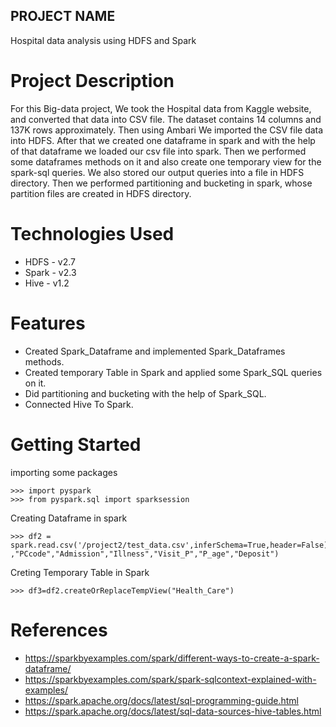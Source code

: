 ## PROJECT NAME
Hospital data analysis using HDFS and Spark

# Project Description
For this Big-data project, We took the Hospital data from Kaggle website, and converted that data into CSV file. 
The dataset contains 14 columns and 137K rows approximately. Then using Ambari We imported the CSV file data into HDFS. 
After that we created one dataframe in spark and with the help of that dataframe we loaded our csv file into spark. 
Then we performed some dataframes methods on it and also create one temporary view for the spark-sql queries. We also stored our output queries into a file in HDFS directory. 
Then we performed partitioning and bucketing in spark, whose partition files are created in HDFS directory.

# Technologies Used
* HDFS - v2.7
* Spark - v2.3
* Hive - v1.2

# Features
* Created Spark_Dataframe and implemented Spark_Dataframes methods.
* Created temporary Table in Spark and applied some Spark_SQL queries on it.
* Did partitioning and bucketing with the help of Spark_SQL.
* Connected Hive To Spark. 

# Getting Started
importing some packages
```
>>> import pyspark                                                                                                                                   
>>> from pyspark.sql import sparksession 
```

Creating Dataframe in spark
```
>>> df2 = spark.read.csv('/project2/test_data.csv',inferSchema=True,header=False).toDF("id","Hcode","HCcode","A_Room","Dep","Wcode","Bed_Grade","pid"
,"PCcode","Admission","Illness","Visit_P","P_age","Deposit") 
```
Creting Temporary Table in Spark
```
>>> df3=df2.createOrReplaceTempView("Health_Care")
```

# References
* https://sparkbyexamples.com/spark/different-ways-to-create-a-spark-dataframe/
* https://sparkbyexamples.com/spark/spark-sqlcontext-explained-with-examples/
* https://spark.apache.org/docs/latest/sql-programming-guide.html
* https://spark.apache.org/docs/latest/sql-data-sources-hive-tables.html
 
